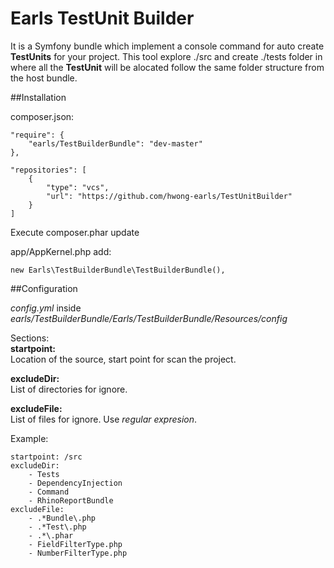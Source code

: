 Earls TestUnit Builder
======================

It is a Symfony bundle which implement a console command for auto create **TestUnits** for your project.
This tool explore ./src and create ./tests folder in where all the **TestUnit** will be alocated follow the same folder structure from the host bundle.

##Installation

composer.json:
```
"require": {
	"earls/TestBuilderBundle": "dev-master"
},

"repositories": [
	{
    	"type": "vcs",
        "url": "https://github.com/hwong-earls/TestUnitBuilder"
    }
]
```
Execute composer.phar update

app/AppKernel.php add:
```
new Earls\TestBuilderBundle\TestBuilderBundle(),
```   

##Configuration

*config.yml* inside *earls/TestBuilderBundle/Earls/TestBuilderBundle/Resources/config*

Sections:  
**startpoint:**  
   Location of the source, start point for scan the project.   

**excludeDir:**  
   List of directories for ignore.

**excludeFile:**  
   List of files for ignore. Use *regular expresion*.

Example:
```
startpoint: /src
excludeDir:
    - Tests
    - DependencyInjection
    - Command
    - RhinoReportBundle
excludeFile:
    - .*Bundle\.php
    - .*Test\.php
    - .*\.phar
    - FieldFilterType.php
    - NumberFilterType.php
```